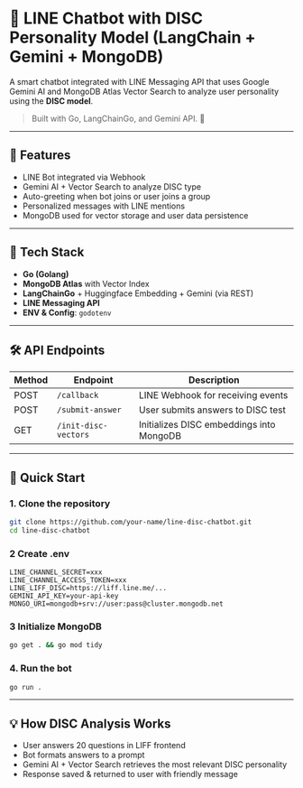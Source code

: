 # 🤖 LINE Chatbot with DISC Personality Model (LangChain + Gemini + MongoDB)

A smart chatbot integrated with LINE Messaging API that uses Google Gemini AI and MongoDB Atlas Vector Search to analyze user personality using the **DISC model**.

> Built with Go, LangChainGo, and Gemini API. 🚀

---

## 🧠 Features

- LINE Bot integrated via Webhook
- Gemini AI + Vector Search to analyze DISC type
- Auto-greeting when bot joins or user joins a group
- Personalized messages with LINE mentions
- MongoDB used for vector storage and user data persistence

---

## 🔧 Tech Stack

- **Go (Golang)**
- **MongoDB Atlas** with Vector Index
- **LangChainGo** + Huggingface Embedding + Gemini (via REST)
- **LINE Messaging API**
- **ENV & Config**: `godotenv`

---

## 🛠️ API Endpoints

| Method | Endpoint               | Description                    |
|--------|------------------------|--------------------------------|
| POST   | `/callback`            | LINE Webhook for receiving events |
| POST   | `/submit-answer`       | User submits answers to DISC test |
| GET    | `/init-disc-vectors`   | Initializes DISC embeddings into MongoDB |

---

## 🚀 Quick Start

### 1. Clone the repository

```bash
git clone https://github.com/your-name/line-disc-chatbot.git
cd line-disc-chatbot
```

### 2 Create .env
```env
LINE_CHANNEL_SECRET=xxx
LINE_CHANNEL_ACCESS_TOKEN=xxx
LINE_LIFF_DISC=https://liff.line.me/...
GEMINI_API_KEY=your-api-key
MONGO_URI=mongodb+srv://user:pass@cluster.mongodb.net
```

### 3 Initialize MongoDB
```bash
go get . && go mod tidy
```

### 4. Run the bot

```bash
go run .
```

---

## 💡 How DISC Analysis Works
- User answers 20 questions in LIFF frontend
- Bot formats answers to a prompt
- Gemini AI + Vector Search retrieves the most relevant DISC personality
- Response saved & returned to user with friendly message
